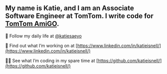 <!---
katiesnell-tomtom/katiesnell-tomtom is a ✨ special ✨ repository because its `README.md` (this file) appears on your GitHub profile.
You can click the Preview link to take a look at your changes.
--->

My name is Katie, and I am an Associate Software Engineer at TomTom. I write code for [TomTom AmiGO](https://github.com/tomtom-internal/amigo-mobile).
---
📸 Follow my daily life at [@katiesaeyo](https://www.instagram.com/katiesaeyo/)

💼 Find out what I’m working on at [https://www.linkedin.com/in/katieisnell/](https://www.linkedin.com/in/katieisnell/)

👩‍💻 See what I’m coding in my spare time at [https://github.com/katieisnell/](https://github.com/katieisnell/)
